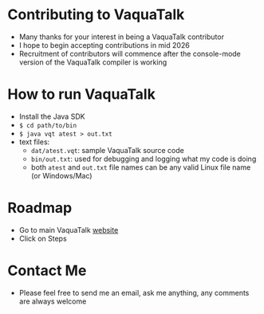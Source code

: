 # Contributing to VaquaTalk
* Many thanks for your interest in being a VaquaTalk contributor
* I hope to begin accepting contributions in mid 2026
* Recruitment of contributors will commence after the console-mode version of the VaquaTalk compiler is working
# How to run VaquaTalk
* Install the Java SDK
* `$ cd path/to/bin`
* `$ java vqt atest > out.txt`
* text files:
  * `dat/atest.vqt`: sample VaquaTalk source code
  * `bin/out.txt`: used for debugging and logging what my code is doing
  * both `atest` and `out.txt` file names can be any valid Linux file name (or Windows/Mac)
# Roadmap
* Go to main VaquaTalk [website](http://vaquatalk.org)
* Click on Steps
# Contact Me
* Please feel free to send me an email, ask me anything, any comments are always welcome

